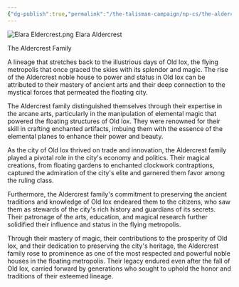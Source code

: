 ```yaml
---
{"dg-publish":true,"permalink":"/the-talisman-campaign/np-cs/the-aldercrests/","noteIcon":""}
---
```



![Elara Eldercrest.png](/img/user/The%20Talisman%20Campaign/NPCs/Elara%20Eldercrest.png)
Elara Aldercrest

The Aldercrest Family

A lineage that stretches back to the illustrious days of Old Iox, the flying metropolis that once graced the skies with its splendor and magic. The rise of the Aldercrest noble house to power and status in Old Iox can be attributed to their mastery of ancient arts and their deep connection to the mystical forces that permeated the floating city.

The Aldercrest family distinguished themselves through their expertise in the arcane arts, particularly in the manipulation of elemental magic that powered the floating structures of Old Iox. They were renowned for their skill in crafting enchanted artifacts, imbuing them with the essence of the elemental planes to enhance their power and beauty.

As the city of Old Iox thrived on trade and innovation, the Aldercrest family played a pivotal role in the city's economy and politics. Their magical creations, from floating gardens to enchanted clockwork contraptions, captured the admiration of the city's elite and garnered them favor among the ruling class.

Furthermore, the Aldercrest family's commitment to preserving the ancient traditions and knowledge of Old Iox endeared them to the citizens, who saw them as stewards of the city's rich history and guardians of its secrets. Their patronage of the arts, education, and magical research further solidified their influence and status in the flying metropolis.

Through their mastery of magic, their contributions to the prosperity of Old Iox, and their dedication to preserving the city's heritage, the Aldercrest family rose to prominence as one of the most respected and powerful noble houses in the floating metropolis. Their legacy endured even after the fall of Old Iox, carried forward by generations who sought to uphold the honor and traditions of their esteemed lineage.